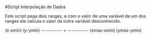 #Script Interpolação de Dados

Este script pega dois ranges, e com o valor de uma variável de um dos ranges ele calcula o valor da outra variável desconhecido.

 (x-xmin)	     (y-ymin)
-----------    =   -----------
(xmax-xmin)	   (ymax-ymin)

